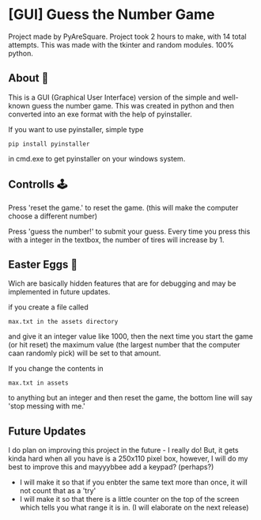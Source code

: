 # [GUI] Guess the Number Game
Project made by PyAreSquare. Project took 2 hours to make, with 14 total attempts. This was made with the tkinter and random modules. 100% python.

## About 📝
This is a GUI (Graphical User Interface) version of the simple and well-known guess the number game. This was created in python and then converted into an exe format with the help of pyinstaller.

If you want to use pyinstaller, simple type
```
pip install pyinstaller
```
in cmd.exe to get pyinstaller on your windows system.

## Controlls 🕹️
Press 'reset the game.' to reset the game. (this will make the computer choose a different number)

Press 'guess the number!' to submit your guess. Every time you press this with a integer in the textbox, the number of tires will increase by 1.

## Easter Eggs 🥚
Wich are basically hidden features that are for debugging and may be implemented in future updates.

if you create a file called 
```
max.txt in the assets directory
```
and give it an integer value like 1000, then 
the next time you start the game (or hit reset) the maximum value (the largest number that the computer caan randomly pick) will be set to that
amount. 

If you change the contents in 
```
max.txt in assets
```
to anything but an integer and then reset the game, the bottom line
will say 'stop messing with me.'
## Future Updates
I do plan on improving this project in the future - I really do! But, it gets kinda hard when all you have is a 250x110 pixel box, however, I will do my best to improve this and mayyybbee add a keypad? (perhaps?)
- I will make it so that if you enbter the same text more than once, it will not count that as a 'try'
- I will make it so that there is a little counter on the top of the screen which tells you what range it is in. (I will elaborate on the next release)
